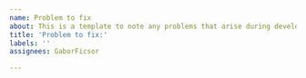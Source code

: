 ```yaml
---
name: Problem to fix
about: This is a template to note any problems that arise during development
title: 'Problem to fix:'
labels: ''
assignees: GaborFicsor

---
```



